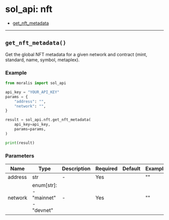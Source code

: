# sol_api: nft

- [get_nft_metadata](#get_nft_metadata)


---
## `get_nft_metadata()`
Get the global NFT metadata for a given network and contract (mint, standard, name, symbol, metaplex).


### Example
```python
from moralis import sol_api

api_key = "YOUR_API_KEY"
params = {
    "address": "", 
    "network": "", 
}

result = sol_api.nft.get_nft_metadata(
    api_key=api_key,
    params=params,
)

print(result)
```

### Parameters

| Name | Type | Description | Required | Default | Example |
|------|------|-------------|----------|---------|---------|
| address | str | - | Yes |  | "" |
| network | enum[str]: <br/>- "mainnet"<br/>- "devnet" | - | Yes |  | "" |





